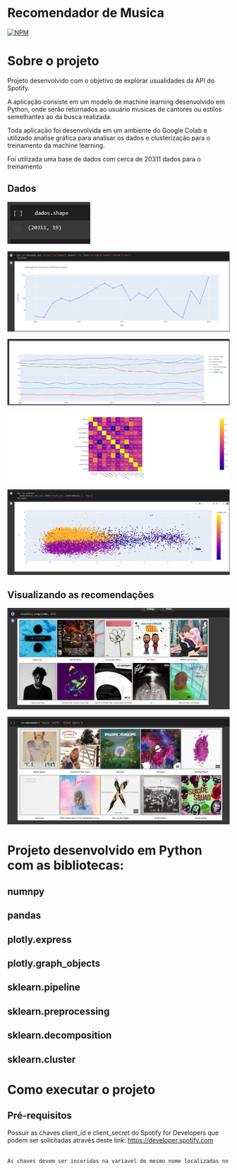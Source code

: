 # Recomendador de Musica
[![NPM](https://img.shields.io/npm/l/react)](https://github.com/eldercamposds/RecomendadorDeMusica/blob/main/LICENSE) 

# Sobre o projeto

Projeto desenvolvido com o objetivo de explorar usualidades da API do Spotify.

A aplicação consiste em um modelo de machine learning desenvolvido em Python, onde serão retornados ao usuário musicas de cantores ou estilos semelhantes ao da busca realizada.

Toda aplicação foi desenvolvida em um ambiente do Google Colab e utilizado analise gráfica para analisar os dados e clusterização para o treinamento da machine learning.

Foi utilizada uma base de dados com cerca de 20311 dados para o treinamento

## Dados
![Dados](https://github.com/eldercamposds/imagens/blob/main/imagem_2023-06-28_212807954.png) 

![Loudness](https://github.com/eldercamposds/imagens/blob/main/imagem_2023-06-28_212843664.png)

![Variações](https://github.com/eldercamposds/imagens/blob/main/imagem_2023-06-28_212857330.png)

![Matriz](https://github.com/eldercamposds/imagens/blob/main/imagem_2023-06-28_212910329.png)

![Disperção](https://github.com/eldercamposds/imagens/blob/main/imagem_2023-06-28_212931101.png)



## Visualizando as recomendações
![Print 1](https://github.com/eldercamposds/imagens/blob/main/imagem_2023-06-28_212947776.png)

![Print 2](https://github.com/eldercamposds/imagens/blob/main/imagem_2023-06-28_213002130.png)


# Projeto desenvolvido em Python com as bibliotecas:
## numnpy
## pandas
## plotly.express
## plotly.graph_objects
## sklearn.pipeline
## sklearn.preprocessing
## sklearn.decomposition
## sklearn.cluster

# Como executar o projeto

## Pré-requisitos
Possuir as chaves client_id e client_secret do Spotify for Developers 
que podem ser solicitadas através deste link: https://developer.spotify.com

```bash

As chaves devem ser inceridas na variavel de mesmo nome localizadas no intem "4.2 Biblioteca Spotipy"

```

